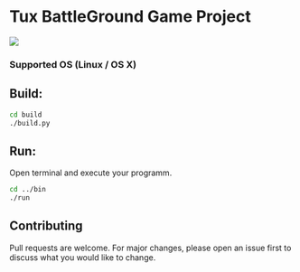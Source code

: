 # Tux BattleGround Game Project

![ ](https://github.com/AlexTutberidze/sfml-game/blob/master/design/WARRIORTUX.png?raw=true)

### Supported OS (Linux / OS X)

## Build:

```bash
cd build
./build.py
```

## Run:

Open terminal and execute your programm.

```bash
cd ../bin
./run
```

## Contributing
Pull requests are welcome. For major changes, please open an issue first to discuss what you would like to change.


    
